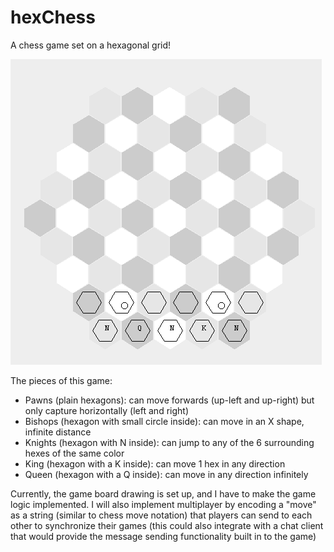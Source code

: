 # hexChess
A chess game set on a hexagonal grid!

![Game board with one side's pieces set up](board.png?raw=true "Title")

The pieces of this game: 
  - Pawns (plain hexagons): can move forwards (up-left and up-right) but only capture horizontally (left and right)
  - Bishops (hexagon with small circle inside): can move in an X shape, infinite distance
  - Knights (hexagon with N inside): can jump to any of the 6 surrounding hexes of the same color
  - King (hexagon with a K inside): can move 1 hex in any direction
  - Queen (hexagon with a Q inside): can move in any direction infinitely
  
Currently, the game board drawing is set up, and I have to make the game logic implemented. I will also implement multiplayer by encoding a "move" as a string (similar to chess move notation) that players can send to each other to synchronize their games (this could also integrate with a chat client that would provide the message sending functionality built in to the game)
